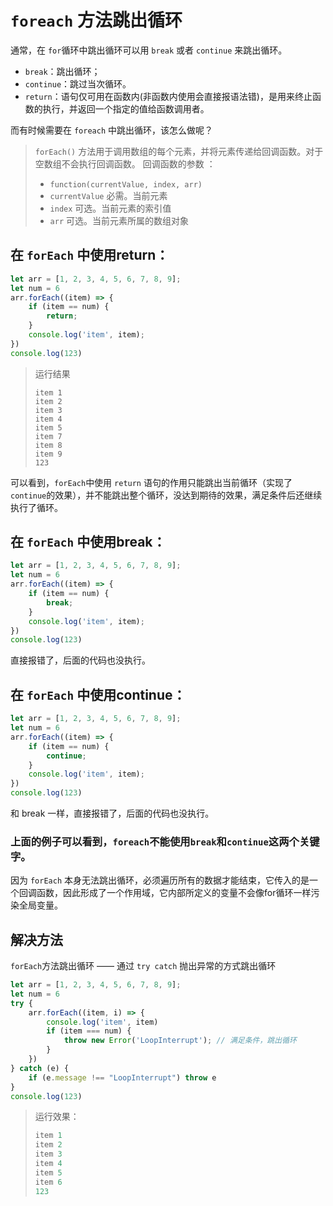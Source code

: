 # `foreach` 方法跳出循环

通常，在 `for`循环中跳出循环可以用 `break` 或者 `continue` 来跳出循环。
- `break`：跳出循环；
- `continue`：跳过当次循环。
- `return`：语句仅可用在函数内(非函数内使用会直接报语法错)，是用来终止函数的执行，并返回一个指定的值给函数调用者。

而有时候需要在 `foreach` 中跳出循环，该怎么做呢？

> `forEach()` 方法用于调用数组的每个元素，并将元素传递给回调函数。对于空数组不会执行回调函数。
> 回调函数的参数 ：
>
> - `function(currentValue, index, arr)`
> - `currentValue` 必需。当前元素
> - `index` 可选。当前元素的索引值
> - `arr` 可选。当前元素所属的数组对象

## 在 `forEach` 中使用return：

```js
let arr = [1, 2, 3, 4, 5, 6, 7, 8, 9];
let num = 6
arr.forEach((item) => {
    if (item == num) {
        return;
    }
    console.log('item', item);
})
console.log(123)
```

> 运行结果
>
> ```
> item 1
> item 2
> item 3
> item 4
> item 5
> item 7
> item 8
> item 9
> 123
> ```

可以看到，`forEach`中使用 `return` 语句的作用只能跳出当前循环（实现了`continue`的效果），并不能跳出整个循环，没达到期待的效果，满足条件后还继续执行了循环。

## 在 `forEach` 中使用break：

```js
let arr = [1, 2, 3, 4, 5, 6, 7, 8, 9];
let num = 6
arr.forEach((item) => {
    if (item == num) {
        break;
    }
    console.log('item', item);
})
console.log(123)
```

直接报错了，后面的代码也没执行。

## 在 `forEach` 中使用continue：

```js
let arr = [1, 2, 3, 4, 5, 6, 7, 8, 9];
let num = 6
arr.forEach((item) => {
    if (item == num) {
        continue;
    }
    console.log('item', item);
})
console.log(123)
```

和 break 一样，直接报错了，后面的代码也没执行。

### 上面的例子可以看到，`foreach`不能使用`break`和`continue`这两个关键字。

因为 `forEach` 本身无法跳出循环，必须遍历所有的数据才能结束，它传入的是一个回调函数，因此形成了一个作用域，它内部所定义的变量不会像for循环一样污染全局变量。

## 解决方法

`forEach`方法跳出循环 —— 通过 `try catch` 抛出异常的方式跳出循环

```js
let arr = [1, 2, 3, 4, 5, 6, 7, 8, 9];
let num = 6
try {
    arr.forEach((item, i) => {
        console.log('item', item)
        if (item === num) {
            throw new Error('LoopInterrupt'); // 满足条件，跳出循环
        }
    })
} catch (e) {
    if (e.message !== "LoopInterrupt") throw e
}
console.log(123)
```

> 运行效果：
>
> ```js
> item 1
> item 2
> item 3
> item 4
> item 5
> item 6
> 123
> ```